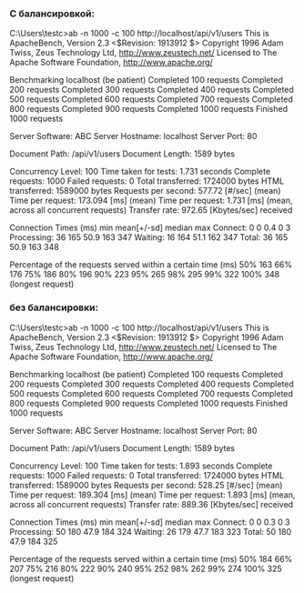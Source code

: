 ### С балансировкой:

C:\Users\testc>ab -n 1000 -c 100 http://localhost/api/v1/users
This is ApacheBench, Version 2.3 <$Revision: 1913912 $>
Copyright 1996 Adam Twiss, Zeus Technology Ltd, http://www.zeustech.net/
Licensed to The Apache Software Foundation, http://www.apache.org/

Benchmarking localhost (be patient)
Completed 100 requests
Completed 200 requests
Completed 300 requests
Completed 400 requests
Completed 500 requests
Completed 600 requests
Completed 700 requests
Completed 800 requests
Completed 900 requests
Completed 1000 requests
Finished 1000 requests


Server Software:        ABC
Server Hostname:        localhost
Server Port:            80

Document Path:          /api/v1/users
Document Length:        1589 bytes

Concurrency Level:      100
Time taken for tests:   1.731 seconds
Complete requests:      1000
Failed requests:        0
Total transferred:      1724000 bytes
HTML transferred:       1589000 bytes
Requests per second:    577.72 [#/sec] (mean)
Time per request:       173.094 [ms] (mean)
Time per request:       1.731 [ms] (mean, across all concurrent requests)
Transfer rate:          972.65 [Kbytes/sec] received

Connection Times (ms)
              min  mean[+/-sd] median   max
Connect:        0    0   0.4      0       3
Processing:    36  165  50.9    163     347
Waiting:       16  164  51.1    162     347
Total:         36  165  50.9    163     348

Percentage of the requests served within a certain time (ms)
  50%    163
  66%    176
  75%    186
  80%    196
  90%    223
  95%    265
  98%    295
  99%    322
 100%    348 (longest request)

### без балансировки:

C:\Users\testc>ab -n 1000 -c 100 http://localhost/api/v1/users
This is ApacheBench, Version 2.3 <$Revision: 1913912 $>
Copyright 1996 Adam Twiss, Zeus Technology Ltd, http://www.zeustech.net/
Licensed to The Apache Software Foundation, http://www.apache.org/

Benchmarking localhost (be patient)
Completed 100 requests
Completed 200 requests
Completed 300 requests
Completed 400 requests
Completed 500 requests
Completed 600 requests
Completed 700 requests
Completed 800 requests
Completed 900 requests
Completed 1000 requests
Finished 1000 requests


Server Software:        ABC
Server Hostname:        localhost
Server Port:            80

Document Path:          /api/v1/users
Document Length:        1589 bytes

Concurrency Level:      100
Time taken for tests:   1.893 seconds
Complete requests:      1000
Failed requests:        0
Total transferred:      1724000 bytes
HTML transferred:       1589000 bytes
Requests per second:    528.25 [#/sec] (mean)
Time per request:       189.304 [ms] (mean)
Time per request:       1.893 [ms] (mean, across all concurrent requests)
Transfer rate:          889.36 [Kbytes/sec] received

Connection Times (ms)
              min  mean[+/-sd] median   max
Connect:        0    0   0.3      0       3
Processing:    50  180  47.9    184     324
Waiting:       26  179  47.7    183     323
Total:         50  180  47.9    184     325

Percentage of the requests served within a certain time (ms)
  50%    184
  66%    207
  75%    216
  80%    222
  90%    240
  95%    252
  98%    262
  99%    274
 100%    325 (longest request)